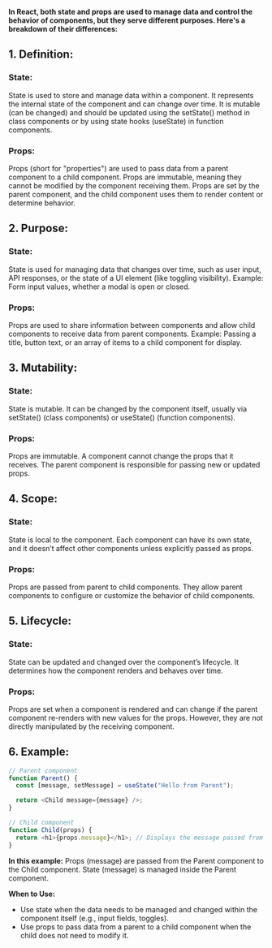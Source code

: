 __In React, both state and props are used to manage data and control the behavior of components, but they serve different purposes. Here's a breakdown of their differences:__

## 1. Definition:

### State:
State is used to store and manage data within a component.
It represents the internal state of the component and can change over time.
It is mutable (can be changed) and should be updated using the setState() method in class components or by using state hooks (useState) in function components.

### Props:
Props (short for "properties") are used to pass data from a parent component to a child component.
Props are immutable, meaning they cannot be modified by the component receiving them.
Props are set by the parent component, and the child component uses them to render content or determine behavior.


## 2. Purpose:
### State:
State is used for managing data that changes over time, such as user input, API responses, or the state of a UI element (like toggling visibility).
Example: Form input values, whether a modal is open or closed.

### Props:
Props are used to share information between components and allow child components to receive data from parent components.
Example: Passing a title, button text, or an array of items to a child component for display.


## 3. Mutability:
### State:
State is mutable. It can be changed by the component itself, usually via setState() (class components) or useState() (function components).

### Props:
Props are immutable. A component cannot change the props that it receives. The parent component is responsible for passing new or updated props.


## 4. Scope:

### State:
State is local to the component. Each component can have its own state, and it doesn’t affect other components unless explicitly passed as props.

### Props:
Props are passed from parent to child components. They allow parent components to configure or customize the behavior of child components.


## 5. Lifecycle:
### State:
State can be updated and changed over the component’s lifecycle. It determines how the component renders and behaves over time.

### Props:
Props are set when a component is rendered and can change if the parent component re-renders with new values for the props. However, they are not directly manipulated by the receiving component.


## 6. Example:
```javascript
// Parent component
function Parent() {
  const [message, setMessage] = useState("Hello from Parent");

  return <Child message={message} />;
}

// Child component
function Child(props) {
  return <h1>{props.message}</h1>; // Displays the message passed from Parent
}
```

__In this example:__
Props (message) are passed from the Parent component to the Child component.
State (message) is managed inside the Parent component.



__When to Use:__
- Use state when the data needs to be managed and changed within the component itself (e.g., input fields, toggles).
- Use props to pass data from a parent to a child component when the child does not need to modify it.
